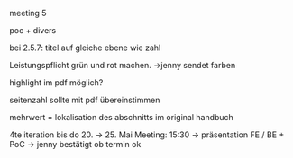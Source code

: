 meeting 5 

poc + divers

bei 2.5.7: titel auf gleiche ebene wie zahl

Leistungspflicht grün und rot machen. 
->jenny sendet farben



highlight im pdf möglich?


seitenzahl sollte mit pdf übereinstimmen


mehrwert = lokalisation des abschnitts im original handbuch

4te iteration bis do 20.
-> 25. Mai Meeting: 15:30  -> präsentation FE / BE + PoC
->  jenny bestätigt ob termin ok

